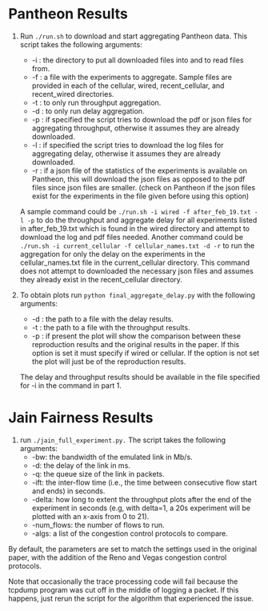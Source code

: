 # Pantheon Results

1. Run `./run.sh` to download and start aggregating Pantheon data. This script takes the following arguments:
	* -i : the directory to put all downloaded files into and to read files from.
	* -f : a file with the experiments to aggregate. Sample files are provided in each of the cellular, wired, recent_cellular, and recent_wired directories.
	* -t : to only run throughput aggregation.
	* -d : to only run delay aggregation.
	* -p : if specified the script tries to download the pdf or json files for aggregating throughput, otherwise it assumes they are already downloaded.
	* -l : if specified the script tries to download the log files for aggregating delay, otherwise it assumes they are already downloaded.
	* -r : if a json file of the statistics of the experiments is available on Pantheon, this will download the json files as opposed to the pdf files since json files are smaller. (check on Pantheon if the json files exist for the experiments in the file given before using this option)

	A sample command could be `./run.sh -i wired -f after_feb_19.txt -l -p` to do the throughput and aggregate delay for all experiments listed in after_feb_19.txt which is found in the wired directory and attempt to download the log and pdf files needed. Another command could be `./run.sh -i current_cellular -f cellular_names.txt -d -r` to run the aggregation for only the delay on the experiments in the cellular_names.txt file in the current_cellular directory. This command does not attempt to downloaded the necessary json files and assumes they already exist in the recent_cellular directory.

2. To obtain plots run `python final_aggregate_delay.py` with the following arguments:
	* -d : the path to a file with the delay results.
	* -t : the path to a file with the throughput results.
	* -p : if present the plot will show the comparison between these reproduction results and the original results in the paper. If this option is set it must specify if wired or cellular. If the option is not set the plot will just be of the reproduction results.

	The delay and throughput results should be available in the file specified for -i in the command in part 1.

# Jain Fairness Results

1. run `./jain_full_experiment.py.` The script takes the following arguments:
	* -bw: the bandwidth of the emulated link in Mb/s.
	* -d: the delay of the link in ms.
	* -q: the queue size of the link in packets.
	* -ift: the inter-flow time (i.e., the time between consecutive flow start and ends) in seconds.
	* -delta: how long to extent the throughput plots after the end of the experiment in seconds (e.g, with delta=1, a 20s experiment will be plotted with an x-axis from 0 to 21).
	* -num_flows: the number of flows to run.
	* -algs: a list of the congestion control protocols to compare.

By default, the parameters are set to match the settings used in the original paper, with the addition of the Reno and Vegas congestion control protocols. 

Note that occasionally the trace processing code will fail because the tcpdump program was cut off in the middle of logging a packet. If this happens, just rerun the script for the algorithm that experienced the issue.
	

